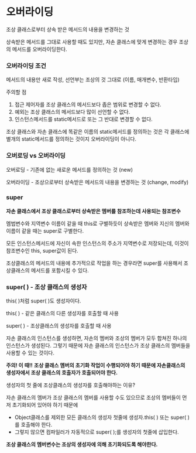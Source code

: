# 오버라이딩

조상 클래스로부터 상속 받은 메서드의 내용을 변경하는 것

상속받은 메서드를 그대로 사용할 때도 있지만, 자손 클래스에 맞게 변경하는 경우 조상의 메서드를 오버라이딩한다. 

### 오버라이딩 조건

메서드의 내용만 새로 작성, 선언부는 조상의 것 그대로 (이름, 매개변수, 반환타입) 

주의할 점

1. 접근 제어자를 조상 클래스의 메서드보다 좁은 범위로 변경할 수 없다. 
2. 예외는 조상 클래스의 메서드보다 많이 선언할 수 없다. 
3. 인스턴스메서드를 static메서드로 또는 그 반대로 변경할 수 없다. 

조상 클래스와 자손 클래스에 똑같은 이름의 static메서드를 정의하는 것은 각 클래스에 별개의 static메서드를 정의하는 것이지 오버라이딩이 아니다. 

### 오버로딩 vs 오버라이딩

오버로딩 - 기존에 없는 새로운 메서드를 정의하는 것 (new)

오버라이딩 - 조상으로부터 상속받은 메서드의 내용을 변경하는 것 (change, modify) 

### super

**자손 클래스에서 조상 클래스로부터 상속받은 멤버를 참조하는데 사용되는 참조변수**

멤법변수와 지역변수 이름이 같을 때 this로 구별하듯이 상속받은 멤버와 지신의 멤버와 이름이 같을 때는 super로 구별한다. 

모든 인스턴스메서드에 자신이 속한 인스턴스의 주소가 지역변수로 저장되는데, 이것이 참조변수인 this, super값이 된다. 

조상클래스의 메서드의 내용에 추가적으로 작업을 하는 경우라면 super를 사용해서 조상클래스의 메서드를 포함시킬 수 있다. 

### super( ) - 조상 클래스의 생성자

this( )처럼 super( )도 생성자이다. 

this( ) - 같은 클래스의 다른 생성자를 호출할 때 사용

super( ) - 조상클래스의 생성자를 호출할 때 사용

자손 클래스의 인스턴스를 생성하면, 자손의 멤버와 조상의 멤버가 모두 합쳐진 하나의 인스턴스가 생성된다. 그렇기 때문에 자손 클래스의 인스턴스가 조상 클래스의 멤버들을 사용할 수 있는 것이다. 

**주의! 이 때!!** **조상 클래스 멤버의 초기화 작업이 수행되어야 하기 때문에 자손클래스의 생성자에서 조상 클래스의 호출자가 호출되어야 한다.** 

생성자의 첫 줄에 조상클래스의 생성자를 호출해야하는 이유?

자손 클래스의 멤버가 조상 클래스의 멤버를 사용할 수도 있으므로 조상의 멤버들이 먼저 초기화되어 있어야 하기 때문에 

- Object클래스를 제외한 모든 클래스의 생성자 첫줄에 생성자.this( ) 또는 super( )를 호출해야 한다.
- 그렇지 않으면 컴파일러가 자동적으로 super( );를 생성자의 첫줄에 삽입한다.

**조상 클래스의 멤버변수는 조상의 생성자에 의해 초기화되도록 해야한다.**